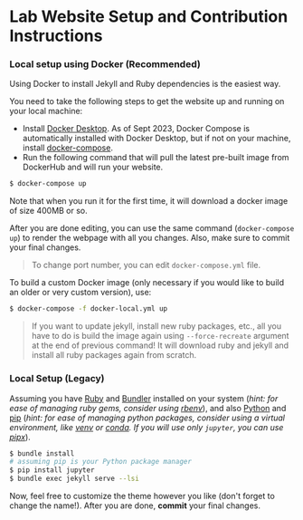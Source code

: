 # Lab Website Setup and Contribution Instructions

### Local setup using Docker (Recommended)
Using Docker to install Jekyll and Ruby dependencies is the easiest way.

You need to take the following steps to get the website up and running on your local machine:

- Install [Docker Desktop](https://docs.docker.com/get-docker/). As of Sept 2023, Docker Compose is automatically installed with Docker Desktop, but if not on your machine, install [docker-compose](https://docs.docker.com/compose/install/).
- Run the following command that will pull the latest pre-built image from DockerHub and will run your website.

```bash
$ docker-compose up
```
Note that when you run it for the first time, it will download a docker image of size 400MB or so. 

After you are done editing, you can use the same command (`docker-compose up`) to render the webpage with all you changes. Also, make sure to commit your final changes.

> To change port number, you can edit `docker-compose.yml` file.

To build a custom Docker image (only necessary if you would like to build an older or very custom version), use:

```bash
$ docker-compose -f docker-local.yml up
```

> If you want to update jekyll, install new ruby packages, etc., all you have to do is build the image again using `--force-recreate` argument at the end of previous command! It will download ruby and jekyll and install all ruby packages again from scratch.


### Local Setup (Legacy)

Assuming you have [Ruby](https://www.ruby-lang.org/en/downloads/) and [Bundler](https://bundler.io/) installed on your system (*hint: for ease of managing ruby gems, consider using [rbenv](https://github.com/rbenv/rbenv)*), and also [Python](https://www.python.org/) and [pip](https://pypi.org/project/pip/) (*hint: for ease of managing python packages, consider using a virtual environment, like [venv](https://docs.python.org/pt-br/3/library/venv.html) or [conda](https://docs.conda.io/en/latest/). If you will use only `jupyter`, you can use [pipx](https://pypa.github.io/pipx/)*).

```bash
$ bundle install
# assuming pip is your Python package manager
$ pip install jupyter
$ bundle exec jekyll serve --lsi
```

Now, feel free to customize the theme however you like (don't forget to change the name!).
After you are done, **commit** your final changes.
